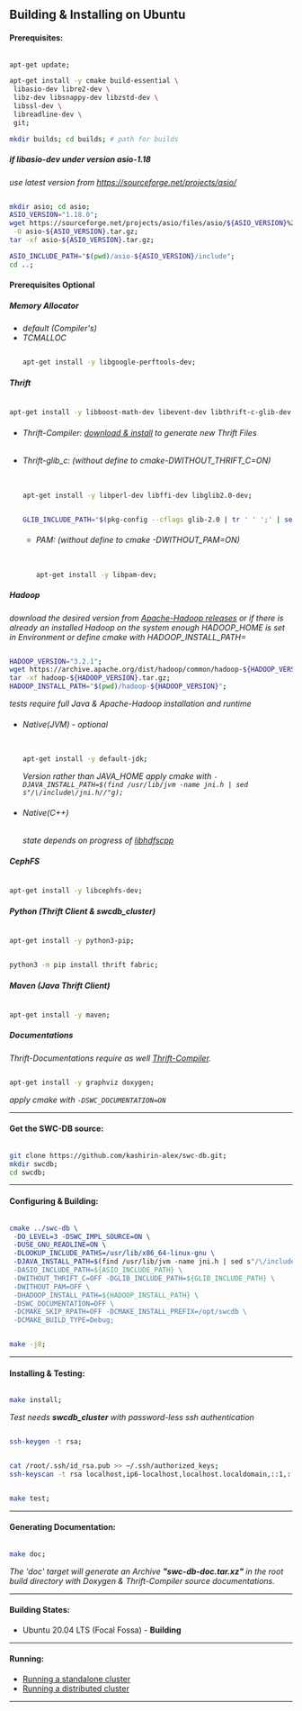 ## Building & Installing on Ubuntu


#### Prerequisites:
```bash

apt-get update;

apt-get install -y cmake build-essential \
 libasio-dev libre2-dev \
 libz-dev libsnappy-dev libzstd-dev \
 libssl-dev \
 libreadline-dev \
 git;

mkdir builds; cd builds; # path for builds

```

##### if libasio-dev under version asio-1.18
_use latest version from https://sourceforge.net/projects/asio/_
```bash

mkdir asio; cd asio;
ASIO_VERSION="1.18.0";
wget https://sourceforge.net/projects/asio/files/asio/${ASIO_VERSION}%20%28Stable%29/asio-${ASIO_VERSION}.tar.gz/download \
 -O asio-${ASIO_VERSION}.tar.gz;
tar -xf asio-${ASIO_VERSION}.tar.gz;

ASIO_INCLUDE_PATH="$(pwd)/asio-${ASIO_VERSION}/include";
cd ..;

```

#### Prerequisites Optional

##### Memory Allocator
   * _default (Compiler's)_
   * _TCMALLOC_
     ```bash

     apt-get install -y libgoogle-perftools-dev; 

     ```

##### Thrift
```bash

apt-get install -y libboost-math-dev libevent-dev libthrift-c-glib-dev libthrift-dev; 

```
   * ###### _Thrift-Compiler: [download & install](https://thrift.apache.org/download) to generate new Thrift Files_

   * ###### _Thrift-glib_c_: (without define to cmake-DWITHOUT_THRIFT_C=ON)
     ```bash

     apt-get install -y libperl-dev libffi-dev libglib2.0-dev; 

     ```
     ```bash

     GLIB_INCLUDE_PATH="$(pkg-config --cflags glib-2.0 | tr ' ' ';' | sed 's/-I//g' )";

     ```

     * ###### _PAM_: (without define to cmake -DWITHOUT_PAM=ON)
       ```bash

       apt-get install -y libpam-dev;

       ```


##### Hadoop    
_download the desired version from [Apache-Hadoop releases](https://hadoop.apache.org/releases.html)
or if there is already an installed Hadoop on the system enough HADOOP_HOME is set in Environment or define cmake with HADOOP_INSTALL_PATH=_
```bash

HADOOP_VERSION="3.2.1";
wget https://archive.apache.org/dist/hadoop/common/hadoop-${HADOOP_VERSION}/hadoop-${HADOOP_VERSION}.tar.gz
tar -xf hadoop-${HADOOP_VERSION}.tar.gz;
HADOOP_INSTALL_PATH="$(pwd)/hadoop-${HADOOP_VERSION}";

```
_tests require full Java & Apache-Hadoop installation and runtime_

   * ###### Native(JVM) - optional
     ```bash

     apt-get install -y default-jdk;

     ```
     _Version rather than JAVA_HOME apply cmake with `-DJAVA_INSTALL_PATH=$(find /usr/lib/jvm -name jni.h | sed s"/\/include\/jni.h//"g);`_

   * ###### Native(C++)
     _state depends on progress of [libhdfscpp](https://github.com/apache/hadoop/tree/trunk/hadoop-hdfs-project/hadoop-hdfs-native-client/src/main/native/libhdfspp)_


##### CephFS
```bash

apt-get install -y libcephfs-dev;

```

##### Python (Thrift Client & swcdb_cluster)
```bash

apt-get install -y python3-pip;

```
```bash

python3 -m pip install thrift fabric;

```

##### Maven (Java Thrift Client)
```bash

apt-get install -y maven;

```

##### Documentations
_Thrift-Documentations require as well [Thrift-Compiler](https://github.com/kashirin-alex/swc-db/wiki/Building-&-Installing--on-Ubuntu#thrift-compiler-download--install-to-generate-new-thrift-files)._
```bash

apt-get install -y graphviz doxygen;

```
_apply cmake with `-DSWC_DOCUMENTATION=ON`_
***


#### Get the SWC-DB source:
```bash

git clone https://github.com/kashirin-alex/swc-db.git;
mkdir swcdb; 
cd swcdb;

```

***
#### Configuring & Building:

```cmake

cmake ../swc-db \
 -DO_LEVEL=3 -DSWC_IMPL_SOURCE=ON \
 -DUSE_GNU_READLINE=ON \
 -DLOOKUP_INCLUDE_PATHS=/usr/lib/x86_64-linux-gnu \
 -DJAVA_INSTALL_PATH=$(find /usr/lib/jvm -name jni.h | sed s"/\/include\/jni.h//"g) \
 -DASIO_INCLUDE_PATH=${ASIO_INCLUDE_PATH} \
 -DWITHOUT_THRIFT_C=OFF -DGLIB_INCLUDE_PATH=${GLIB_INCLUDE_PATH} \
 -DWITHOUT_PAM=OFF \
 -DHADOOP_INSTALL_PATH=${HADOOP_INSTALL_PATH} \
 -DSWC_DOCUMENTATION=OFF \
 -DCMAKE_SKIP_RPATH=OFF -DCMAKE_INSTALL_PREFIX=/opt/swcdb \
 -DCMAKE_BUILD_TYPE=Debug;

```

```bash

make -j8;

```


***

#### Installing & Testing: 
```bash

make install;

```


_Test needs **swcdb_cluster** with password-less ssh authentication_
```bash

ssh-keygen -t rsa;

```
```bash

cat /root/.ssh/id_rsa.pub >> ~/.ssh/authorized_keys;
ssh-keyscan -t rsa localhost,ip6-localhost,localhost.localdomain,::1,::,127.0.0.1 >> ~/.ssh/known_hosts;

```

```bash

make test;

```

***

#### Generating Documentation: 
```bash

make doc;

```
_The 'doc' target will generate an Archive **"swc-db-doc.tar.xz"** in the root build directory with Doxygen & Thrift-Compiler source documentations._

***

#### Building States:

 * Ubuntu 20.04 LTS (Focal Fossa) - **Building**

***

#### Running:

 * [Running a standalone cluster](https://github.com/kashirin-alex/swc-db/wiki/Running-a-standalone-cluster)
 * [Running a distributed cluster](https://github.com/kashirin-alex/swc-db/wiki/Running-a-distributed-cluster)

***

